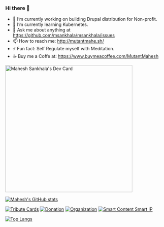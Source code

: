 ### Hi there 👋

<!--
**msankhala/msankhala** is a ✨ _special_ ✨ repository because its `README.md` (this file) appears on your GitHub profile.

Here are some ideas to get you started:
-->
- 🔭 I’m currently working on building Drupal distribution for Non-profit.
- 🌱 I’m currently learning Kubernetes.
- 💬 Ask me about anything at https://github.com/msankhala/msankhala/issues
- 📫 How to reach me: http://mutantmahe.sh/
- ⚡ Fun fact: Self Regulate myself with Meditation.
- ☕️ Buy me a Coffe at: https://www.buymeacoffee.com/MutantMahesh

<a href="https://app.daily.dev/MutantMahesh"><img src="https://api.daily.dev/devcards/42543ea89ef441609368e9eef1f3ef61.png?r=n60" width="400" alt="Mahesh Sankhala's Dev Card"/></a>

[![Mahesh's GitHub stats](https://github-readme-stats.vercel.app/api?username=msankhala&count_private=true&show_icons=true&include_all_commits=true)](https://github.com/msankhala)

[![Tribute Cards](https://github-readme-stats.vercel.app/api/pin/?username=msankhala&repo=tribute_cards&show_owner=true)](https://github.com/msankhala/tribute_cards)
[![Donation](https://github-readme-stats.vercel.app/api/pin/?username=msankhala&repo=donation&show_owner=true)](https://github.com/msankhala/donation)
[![Organization](https://github-readme-stats.vercel.app/api/pin/?username=msankhala&repo=organization&show_owner=true)](https://github.com/msankhala/organization)
[![Smart Content Smart IP](https://github-readme-stats.vercel.app/api/pin/?username=msankhala&repo=smart_content_smart_ip&show_owner=true)](https://github.com/msankhala/smart_content_smart_ip)

<!-- <a href="https://github.com/msankhala/tribute_cards">
  <img align="center" src="https://github-readme-stats.vercel.app/api/pin/?username=msankhala&repo=tribute_cards&show_owner=true" />
</a>
<a href="https://github.com/msankhala/donation">
  <img align="center" src="https://github-readme-stats.vercel.app/api/pin/?username=msankhala&repo=donation&show_owner=true" />
</a>
<a href="https://github.com/msankhala/organization">
  <img align="center" src="https://github-readme-stats.vercel.app/api/pin/?username=msankhala&repo=organization&show_owner=true" />
</a>
<a href="https://github.com/msankhala/smart_content_smart_ip">
  <img align="center" src="https://github-readme-stats.vercel.app/api/pin/?username=msankhala&repo=smart_content_smart_ip&show_owner=true" />
</a> -->


[![Top Langs](https://github-readme-stats.vercel.app/api/top-langs/?username=msankhala)](https://github.com/msankhala)

<!-- [![Mahesh's wakatime stats](https://github-readme-stats.vercel.app/api/wakatime?username=msankhala)](https://github.com/msankhala/msankhala) -->
